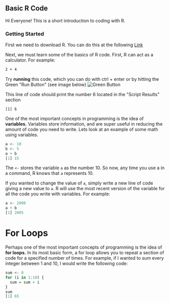 ## Basic R Code
Hi Everyone! This is a short introduction to coding with R. 

### Getting Started

First we need to download R. You can do this at the following [Link](https://cran.uni-muenster.de/bin/windows/base/R-4.0.0-win.exe)

Next, we must learn some of the basics of R code. First, R can act as a calculator. For example:

```markdown
2 + 4
```

Try **running** this code, which you can do with ctrl + enter or by hitting the Green "Run Button" (see image below) ![Green Button](https://lh3.googleusercontent.com/proxy/1dONBYph1LF8aiE4xD98UMlYzWAfvVqKRQ_JJRf-9EscdKI-3R3HSI_8TIVVG3PWOzK0Rad1qIxsaTbSuI1K7BcEQwGkU2_WMr5S1vE7w7qVYCpn_RA)

This line of code should print the number 6 located in the "Script Results" section 

```
[1] 6
```

One of the most important concepts in programming is the idea of **variables.** Variables store information, and are super useful in reducing the amount of code you need to write. Lets look at an example of some math using variables. 

```r
a <- 10 
b <- 5
a + b
[1] 15
```

The `<-` stores the variable `a` as the number 10. So now, any time you use a in a command, R knows that `a` represents 10. 

If you wanted to change the value of `a`, simply write a new line of code giving a new value to `a`. R will use the most recent version of the variable for all the code you write with variables. For example: 

```r
a <- 2000
a + b 
[1] 2005
```

# For Loops
Perhaps one of the most important concepts of programming is the idea of **for loops.** In its most basic form, a for loop allows you to repeat a section of code for a specified number of times. For example, if I wanted to sum every integer between 1 and 10, I would write the following code: 

```r
sum <- 0
for (i in 1:10) {
  sum = sum + i
}
sum
[1] 65
```


